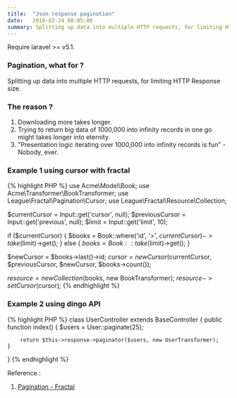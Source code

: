 ```yaml
---
title:  "Json response pagination"
date:   2016-03-24 08:05:00
summary: Splitting up data into multiple HTTP requests, for limiting HTTP Response size.
---
```


Require laravel >= v5.1.

### Pagination, what for ?
Splitting up data into multiple HTTP requests, for limiting HTTP Response size.

### The reason ?

1. Downloading more takes longer.
2. Trying to return big data of 1000,000 into infinity records in one go might takes longer into eternity.
3. "Presentation logic iterating over 1000,000 into infinity records is fun" - Nobody, ever.

### Example 1 using cursor with fractal

{% highlight PHP %}
use Acme\Model\Book;
use Acme\Transformer\BookTransformer;
use League\Fractal\Pagination\Cursor;
use League\Fractal\Resource\Collection;

$currentCursor  = Input::get('cursor', null);
$previousCursor = Input::get('previous', null);
$limit          = Input::get('limit', 10);

if ($currentCursor) {
    $books = Book::where('id', '>', $currentCursor)->take($limit)->get();
} else {
    $books = Book::take($limit)->get();
}

$newCursor = $books->last()->id;
$cursor = new Cursor($currentCursor, $previousCursor, $newCursor, $books->count());

$resource = new Collection($books, new BookTransformer);
$resource->setCursor($cursor);
{% endhighlight %}

### Example 2 using dingo API

{% highlight PHP %}
class UserController extends BaseController
{
    public function index()
    {
        $users = User::paginate(25);

        return $this->response->paginator($users, new UserTransformer);
    }
}
{% endhighlight %}

Reference :

1. [Pagination - Fractal](http://fractal.thephpleague.com/pagination/)